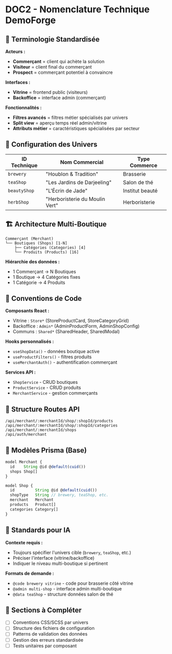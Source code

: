 # DOC2 - Nomenclature Technique DemoForge

## 🎯 Terminologie Standardisée

**Acteurs :**

- **Commerçant** = client qui achète la solution
- **Visiteur** = client final du commerçant
- **Prospect** = commerçant potentiel à convaincre

**Interfaces :**

- **Vitrine** = frontend public (visiteurs)
- **Backoffice** = interface admin (commerçant)

**Fonctionnalités :**

- **Filtres avancés** = filtres métier spécialisés par univers
- **Split view** = aperçu temps réel admin/vitrine
- **Attributs métier** = caractéristiques spécialisées par secteur

## 🏪 Configuration des Univers

| ID Technique | Nom Commercial                 | Type Commerce   |
| ------------ | ------------------------------ | --------------- |
| `brewery`    | "Houblon & Tradition"          | Brasserie       |
| `teaShop`    | "Les Jardins de Darjeeling"    | Salon de thé    |
| `beautyShop` | "L'Écrin de Jade"              | Institut beauté |
| `herbShop`   | "Herboristerie du Moulin Vert" | Herboristerie   |

## 🏗 Architecture Multi-Boutique

```
Commerçant (Merchant)
└── Boutiques (Shops) [1-N]
    ├── Catégories (Categories) [4]
    └── Produits (Products) [16]
```

**Hiérarchie des données :**

- 1 Commerçant → N Boutiques
- 1 Boutique → 4 Catégories fixes
- 1 Catégorie → 4 Produits

## 🔧 Conventions de Code

**Composants React :**

- Vitrine : `Store*` (StoreProductCard, StoreCategoryGrid)
- Backoffice : `Admin*` (AdminProductForm, AdminShopConfig)
- Communs : `Shared*` (SharedHeader, SharedModal)

**Hooks personnalisés :**

- `useShopData()` - données boutique active
- `useProductFilters()` - filtres produits
- `useMerchantAuth()` - authentification commerçant

**Services API :**

- `ShopService` - CRUD boutiques
- `ProductService` - CRUD produits
- `MerchantService` - gestion commerçants

## 📡 Structure Routes API

```
/api/merchant/:merchantId/shop/:shopId/products
/api/merchant/:merchantId/shop/:shopId/categories
/api/merchant/:merchantId/shops
/api/auth/merchant
```

## 💾 Modèles Prisma (Base)

```typescript
model Merchant {
  id    String @id @default(cuid())
  shops Shop[]
}

model Shop {
  id         String @id @default(cuid())
  shopType   String // brewery, teaShop, etc.
  merchant   Merchant
  products   Product[]
  categories Category[]
}
```

## 🤖 Standards pour IA

**Contexte requis :**

- Toujours spécifier l'univers cible (`brewery`, `teaShop`, etc.)
- Préciser l'interface (vitrine/backoffice)
- Indiquer le niveau multi-boutique si pertinent

**Formats de demande :**

- `@code brewery vitrine` - code pour brasserie côté vitrine
- `@admin multi-shop` - interface admin multi-boutique
- `@data teaShop` - structure données salon de thé

## 📝 Sections à Compléter

- [ ] Conventions CSS/SCSS par univers
- [ ] Structure des fichiers de configuration
- [ ] Patterns de validation des données
- [ ] Gestion des erreurs standardisée
- [ ] Tests unitaires par composant
